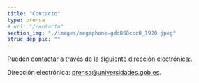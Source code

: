 ```yaml
---
title: "Contacto"
type: prensa
# url: "/contacto"
section_img: "./images/megaphone-gdd868ccc0_1920.jpeg"
struc_dep_pic: ""
---
```

Pueden contactar a través de la siguiente dirección electrónica:.

Dirección electrónica: [prensa@universidades.gob.es](mailto:prensa@universidades.gob.es).